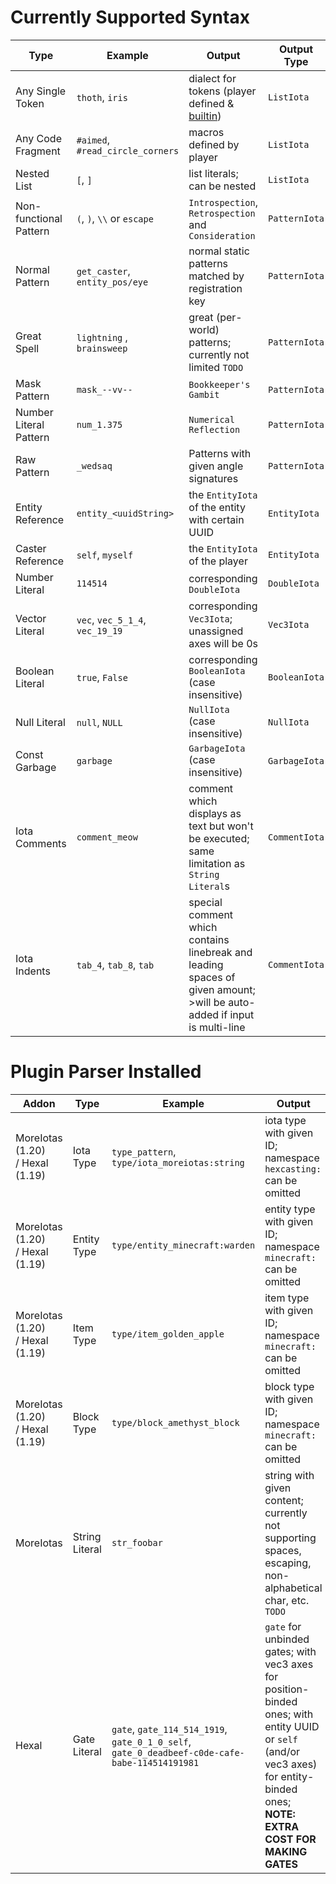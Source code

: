 # Currently Supported Syntax

Type|Example|Output|Output Type
---|---|---|---
Any Single Token|`thoth`, `iris`|dialect for tokens (player defined & [builtin](https://github.com/YukkuriC/HexParseMod/blob/main/common/src/main/java/io/yukkuric/hexparse/parsers/str2nbt/ToDialect.java))|`ListIota`
Any Code Fragment|`#aimed`, `#read_circle_corners`|macros defined by player|`ListIota`
Nested List|`[`, `]`|list literals; can be nested|`ListIota`
Non-functional Pattern|`(`, `)`, `\\` or `escape`|`Introspection`, `Retrospection` and `Consideration`|`PatternIota`
Normal Pattern|`get_caster`, `entity_pos/eye`|normal static patterns matched by registration key|`PatternIota`
Great Spell|`lightning` , `brainsweep`|great (per-world) patterns; currently not limited `TODO`|`PatternIota`
Mask Pattern|`mask_--vv--`|`Bookkeeper's Gambit`|`PatternIota`
Number Literal Pattern|`num_1.375`|`Numerical Reflection`|`PatternIota`
Raw Pattern|`_wedsaq`|Patterns with given angle signatures|`PatternIota`
Entity Reference|`entity_<uuidString>`|the `EntityIota` of the entity with certain UUID|`EntityIota`
Caster Reference|`self`, `myself`|the `EntityIota` of the player|`EntityIota`
Number Literal|`114514`|corresponding `DoubleIota`|`DoubleIota`
Vector Literal|`vec`, `vec_5_1_4`, `vec_19_19`|corresponding `Vec3Iota`; unassigned axes will be 0s|`Vec3Iota`
Boolean Literal|`true`, `False`|corresponding `BooleanIota` (case insensitive)|`BooleanIota`
Null Literal|`null`, `NULL`|`NullIota` (case insensitive)|`NullIota`
Const Garbage|`garbage`|`GarbageIota` (case insensitive)|`GarbageIota`
Iota Comments|`comment_meow`|comment which displays as text but won't be executed; same limitation as `String Literal`s|`CommentIota`
Iota Indents|`tab_4`, `tab_8`, `tab`|special comment which contains linebreak and leading spaces of given amount;<br>>will be auto-added if input is multi-line|`CommentIota`
# Plugin Parser Installed

Addon|Type|Example|Output|Output Type
---|---|---|---|---
MoreIotas (1.20)<br>/ Hexal (1.19)|Iota Type|`type_pattern`, `type/iota_moreiotas:string`|iota type with given ID; namespace `hexcasting:` can be omitted|`IotaTypeIota`
MoreIotas (1.20)<br>/ Hexal (1.19)|Entity Type|`type/entity_minecraft:warden`|entity type with given ID; namespace `minecraft:` can be omitted|`EntityTypeIota`
MoreIotas (1.20)<br>/ Hexal (1.19)|Item Type|`type/item_golden_apple`|item type with given ID; namespace `minecraft:` can be omitted|`ItemTypeIota`
MoreIotas (1.20)<br>/ Hexal (1.19)|Block Type|`type/block_amethyst_block`|block type with given ID; namespace `minecraft:` can be omitted|`ItemTypeIota`
MoreIotas|String Literal|`str_foobar`|string with given content; currently not supporting spaces, escaping, non-alphabetical char, etc. `TODO`|`StringIota`
Hexal|Gate Literal|`gate`, `gate_114_514_1919`, `gate_0_1_0_self`, `gate_0_deadbeef-c0de-cafe-babe-114514191981`|`gate` for unbinded gates; with vec3 axes for position-binded ones; with entity UUID or `self` (and/or vec3 axes) for entity-binded ones;<br>**NOTE: EXTRA COST FOR MAKING GATES**|`GateIota`
